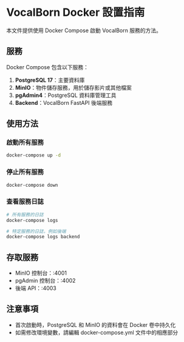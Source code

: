 # VocalBorn Docker 設置指南

本文件提供使用 Docker Compose 啟動 VocalBorn 服務的方法。

## 服務

Docker Compose 包含以下服務：

1. **PostgreSQL 17**：主要資料庫
2. **MinIO**：物件儲存服務，用於儲存影片或其他檔案
3. **pgAdmin4**：PostgreSQL 資料庫管理工具
4. **Backend**：VocalBorn FastAPI 後端服務

## 使用方法

### 啟動所有服務

```bash
docker-compose up -d
```

### 停止所有服務

```bash
docker-compose down
```

### 查看服務日誌

```bash
# 所有服務的日誌
docker-compose logs

# 特定服務的日誌，例如後端
docker-compose logs backend
```

## 存取服務

- MinIO 控制台：:4001
- pgAdmin 控制台：:4002
- 後端 API：:4003

## 注意事項

- 首次啟動時，PostgreSQL 和 MinIO 的資料會在 Docker 卷中持久化
- 如需修改環境變數，請編輯 docker-compose.yml 文件中的相應部分 